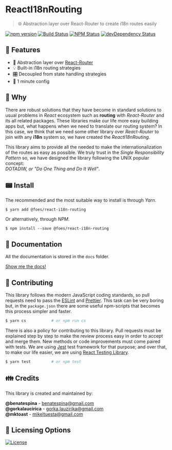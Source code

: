 # ReactI18nRouting
> 🌐 Abstraction layer over React-Router to create i18n routes easily

[![npm version](https://img.shields.io/npm/v/@foes/react-i18n-routing.svg?style=flat-square)](https://www.npmjs.com/package/@foes/react-i18n-routing)
[![Build Status](http://img.shields.io/travis/FriendsOfECMAScript/ReactI18nRouting/master.svg?style=flat-square)](https://travis-ci.org/FriendsOfECMAScript/ReactI18nRouting)
[![NPM Status](http://img.shields.io/npm/dm/@foes/react-i18n-routing.svg?style=flat-square)](https://www.npmjs.org/package/@foes/react-i18n-routing)
[![devDependency Status](https://img.shields.io/david/FriendsOfECMAScript/ReactI18nRouting.svg?style=flat-square)](https://david-dm.org/FriendsOfECMAScript/ReactI18nRouting#info=dependencies)

## 🎩 Features

- 🔗 Abstraction layer over [React-Router][1]
- 💡 Built-in i18n routing strategies
- 🎛️ Decoupled from state handling strategies
- 🚀 1 minute config

## 🤔 Why

There are robust solutions that they have become in standard solutions to usual problems in *React* ecosystem such as
**routing** with *React-Router* and its all related packages.
These libraries make our life more easy building apps but, what happens when we need to translate our routing system? In this case, we think that we need some other library over *React-Router* to join with any **i18n**
system so, we have created the *ReactI18nRouting*.

This library aims to provide all the needed to make the internationalization of the routes as easy as possible.
We truly trust in the *Single Responsibility Pattern* so, we have designed the library following the UNIX popular
concept:<br>*DOTADIW, or "Do One Thing and Do It Well"*.

## 📟 Install

The recommended and the most suitable way to install is through *Yarn*.
```shell
$ yarn add @foes/react-i18n-routing
```
Or alternatively, through *NPM*.
```shell
$ npm install --save @foes/react-i18n-routing
```  

## 📓 Documentation

All the documentation is stored in the `docs` folder.

[Show me the docs!](docs/index.md)

## 💪 Contributing

This library follows the modern JavaScript coding standards, so pull requests need to pass the [ESLint][2] and
[Prettier][3]. This task can be very boring but, in the `package.json` there are some useful
npm-scripts that becomes this process simpler and faster.
```bash
$ yarn cs           # or npm run cs
```
There is also a policy for contributing to this library. Pull requests must be explained step by step to make the
review process easy in order to accept and merge them. New methods or code improvements must come paired with
tests. We are using [Jest][4] test framework for that purpose; and over that, to make our life easier, we are using
[React Testing Library][5].
```bash
$ yarn test         # or npm test
```

## 👪 Credits

This library is created and maintained by:
>
**@benatespina** - [benatespina@gmail.com](mailto:benatespina@gmail.com)<br>
**@gorkalaucirica** - [gorka.lauzirika@gmail.com](mailto:gorka.lauzirika@gmail.com)<br>
**@mktoast** - [mikeltuesta@gmail.com](mailto:mikeltuesta@gmail.com)

## 📜 Licensing Options

[![License](https://img.shields.io/badge/License-MIT-yellowgreen.svg?style=flat-square)](https://github.com/FriendsOfECMAScript/ReactI18nRouting/blob/master/LICENSE)

[1]: https://github.com/ReactTraining/react-router
[2]: http://eslint.org/
[3]: https://prettier.io/ 
[4]: https://facebook.github.io/jest/
[5]: https://github.com/kentcdodds/react-testing-library

